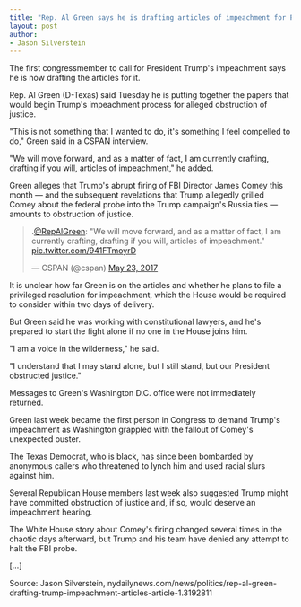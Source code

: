 ```yaml
---
title: "Rep. Al Green says he is drafting articles of impeachment for President Trump"
layout: post
author:
- Jason Silverstein
---
```


The first congressmember to call for President Trump's impeachment says he is now drafting the articles for it.

Rep. Al Green (D-Texas) said Tuesday he is putting together the papers that would begin Trump's impeachment process for alleged obstruction of justice.

"This is not something that I wanted to do, it's something I feel compelled to do," Green said in a CSPAN interview.

"We will move forward, and as a matter of fact, I am currently crafting, drafting if you will, articles of impeachment," he added.

Green alleges that Trump's abrupt firing of FBI Director James Comey this month — and the subsequent revelations that Trump allegedly grilled Comey about the federal probe into the Trump campaign's Russia ties — amounts to obstruction of justice.

<blockquote class="twitter-tweet"><p lang="en" dir="ltr">.<a href="https://twitter.com/RepAlGreen?ref_src=twsrc%5Etfw">@RepAlGreen</a>: "We will move forward, and as a matter of fact, I am currently crafting, drafting if you will, articles of impeachment." <a href="https://t.co/941FTmoyrD">pic.twitter.com/941FTmoyrD</a></p>&mdash; CSPAN (@cspan) <a href="https://twitter.com/cspan/status/867014128266858498?ref_src=twsrc%5Etfw">May 23, 2017</a></blockquote> <script async src="https://platform.twitter.com/widgets.js" charset="utf-8"></script>

It is unclear how far Green is on the articles and whether he plans to file a privileged resolution for impeachment, which the House would be required to consider within two days of delivery.

But Green said he was working with constitutional lawyers, and he's prepared to start the fight alone if no one in the House joins him.

"I am a voice in the wilderness," he said.

"I understand that I may stand alone, but I still stand, but our President obstructed justice."

Messages to Green's Washington D.C. office were not immediately returned.

Green last week became the first person in Congress to demand Trump's impeachment as Washington grappled with the fallout of Comey's unexpected ouster.

The Texas Democrat, who is black, has since been bombarded by anonymous callers who threatened to lynch him and used racial slurs against him.

Several Republican House members last week also suggested Trump might have committed obstruction of justice and, if so, would deserve an impeachment hearing.

The White House story about Comey's firing changed several times in the chaotic days afterward, but Trump and his team have denied any attempt to halt the FBI probe.

[…]

Source: Jason Silverstein, nydailynews.com/news/politics/rep-al-green-drafting-trump-impeachment-articles-article-1.3192811
